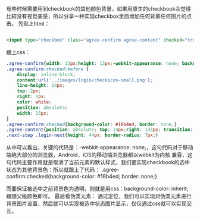 有些时候需要用到checkbook的其他颜色背景，如果用原生的checkbook会觉得比较没有视觉美感，所以分享一种实现checkbox里面增加任何背景任何图片的点击。
先贴上html：
```html

<input type="checkbox" class="agree-confirm agree-content" checked="true" id="agree-check">
```

跟上css：
```css
.agree-confirm{width: 13px;height: 13px;-webkit-appearance: none; background-color: inherit; border:1px solid #18b4ed; border-radius: 3px;}
.agree-confirm:checked:before {
    display: inline-block;
    content:url('../images/login/checkicon-small.png');
    line-height: 14px;
    top:-2px;
    right: 2px;
    color: white;
    position: absolute;
    width: 25px;
}
.agree-confirm:checked{background-color: #18b4ed; border: none;}
.agree-content{position: absolute; top: 14px;right: 133px; transition: background-color ease 0.2s;}
.next-step .login-next{height: 44px; border-radius: 7px;}
```
从中可以看出，关键的代码是：-webkit-appearance: none;，这句代码对于移动端绝大部分的浏览器，Android，iOS的移动端浏览器都以webkit为内核
兼容，这句代码主要作用就是取消了当前元素的默认样式，我们要实现checkbook的选中状态为其他背景色：所以就跟上了代码：
.agree-confirm:checked{background-color: #18b4ed; border: none;}

而要保证被选中之前背景色为透明，则就是用css：background-color: inherit; 跟随父级颜色即可。
最后看伪类元素：
通过定位，我们可以实现对伪类元素进行背景图片设置，然后就可以实现被选中状态图片显示，仅仅通过css就可以实现交互。
